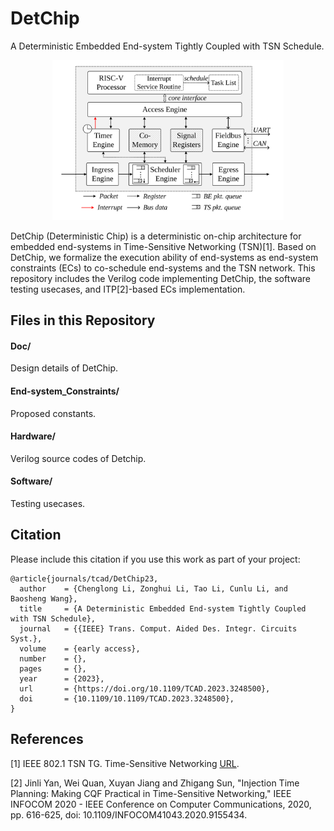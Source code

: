 # DetChip
A Deterministic Embedded End-system Tightly Coupled with TSN Schedule.

<div align="center"><img src="Doc/DetChipArc.svg" alt="DetChip architecture overview" width=370></div>

DetChip (Deterministic Chip) is a deterministic on-chip architecture for embedded end-systems in Time-Sensitive Networking (TSN)[1]. Based on DetChip, we formalize the execution ability of end-systems as end-system constraints (ECs) to co-schedule end-systems and the TSN network. This repository includes the Verilog code implementing DetChip, the software testing usecases, and ITP[2]-based ECs implementation. 


## Files in this Repository

#### Doc/

Design details of DetChip.

#### End-system_Constraints/

Proposed constants.

#### Hardware/

Verilog source codes of Detchip.

#### Software/

Testing usecases.


## Citation
Please include this citation if you use this work as part of your project:

```
@article{journals/tcad/DetChip23,
  author    = {Chenglong Li, Zonghui Li, Tao Li, Cunlu Li, and Baosheng Wang},
  title     = {A Deterministic Embedded End-system Tightly Coupled with TSN Schedule},
  journal   = {{IEEE} Trans. Comput. Aided Des. Integr. Circuits Syst.},
  volume    = {early access},
  number    = {},
  pages     = {},
  year      = {2023},
  url       = {https://doi.org/10.1109/TCAD.2023.3248500},
  doi       = {10.1109/10.1109/TCAD.2023.3248500},
}
```

## References

[1] IEEE 802.1 TSN TG. Time-Sensitive Networking [URL](https://1.ieee802.org/tsn/).

[2] Jinli Yan, Wei Quan, Xuyan Jiang and Zhigang Sun, "Injection Time Planning: Making CQF Practical in Time-Sensitive Networking," IEEE INFOCOM 2020 - IEEE Conference on Computer Communications, 2020, pp. 616-625, doi: 10.1109/INFOCOM41043.2020.9155434.
